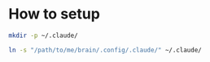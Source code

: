 # How to setup

```sh
mkdir -p ~/.claude/
```

```sh
ln -s "/path/to/me/brain/.config/.claude/" ~/.claude/
```
